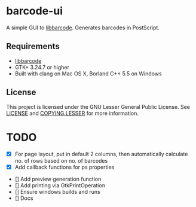 # barcode-ui
A simple GUI to [libbarcode](https://github.com/eschutz/libbarcode.git). Generates barcodes in PostScript.

## Requirements
- [libbarcode](https://github.com/eschutz/libbarcode.git)
- GTK+ 3.24.7 or higher
- Built with clang on Mac OS X, Borland C++ 5.5 on Windows

## License
This project is licensed under the GNU Lesser General Public License. See [LICENSE](../blob/master/LICENSE) and [COPYING.LESSER](../blob/master/COPYING.LESSER) for more information.

# TODO
- [x] For page layout, put in default 2 columns, then automatically calculate no. of rows based on no. of barcodes
- [x] Add callback functions for ps properties
- [] Add preview generation function
- [] Add printing via GtkPrintOperation
- [] Ensure windows builds and runs
- [] Docs
